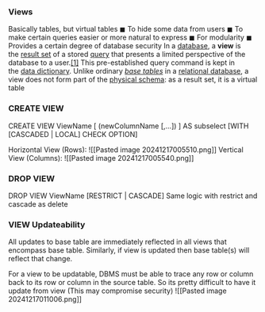### Views
Basically tables, but virtual tables
◼ To hide some data from users
◼ To make certain queries easier or more natural to express
◼ For modularity
◼ Provides a certain degree of database security
In a [database](https://en.wikipedia.org/wiki/Database "Database"), a **view** is the [result set](https://en.wikipedia.org/wiki/Result_set "Result set") of a stored [query](https://en.wikipedia.org/wiki/Query_language "Query language") that presents a limited perspective of the database to a user.[[1]](https://en.wikipedia.org/wiki/View_(SQL)#cite_note-mysql-views-1) This pre-established query command is kept in the [data dictionary](https://en.wikipedia.org/wiki/Data_dictionary). Unlike ordinary _[base tables](https://en.wikipedia.org/wiki/Base_table "Base table")_ in a [relational database](https://en.wikipedia.org/wiki/Relational_database "Relational database"), a view does not form part of the [physical schema](https://en.wikipedia.org/wiki/Database_design "Database design"): as a result set, it is a virtual table

### CREATE VIEW
CREATE VIEW ViewName [ (newColumnName [,...]) ]
AS subselect
[WITH [CASCADED | LOCAL] CHECK OPTION]

Horizontal View (Rows):
![[Pasted image 20241217005510.png]]
Vertical View (Columns):
![[Pasted image 20241217005540.png]]

### DROP VIEW
DROP VIEW ViewName [RESTRICT | CASCADE]
Same logic with restrict and cascade as delete

### VIEW Updateability
All updates to base table are immediately reflected in all views that encompass
base table.
Similarly, if view is updated then base table(s) will reflect that change.

For a view to be updatable, DBMS must be able to trace any row or column back to
its row or column in the source table.
So its pretty difficult to have it update from view (This may compromise security)
![[Pasted image 20241217011006.png]]
